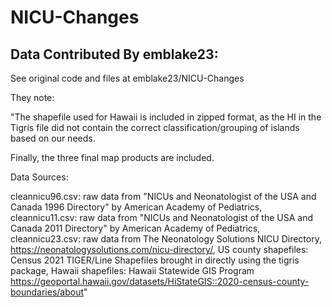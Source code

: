 # NICU-Changes

## Data Contributed By emblake23:

See original code and files at emblake23/NICU-Changes

They note:

"The shapefile used for Hawaii is included in zipped format, as the HI in the Tigris file did not contain the correct classification/grouping of islands based on our needs.

Finally, the three final map products are included.

Data Sources:

cleannicu96.csv: raw data from "NICUs and Neonatologist of the USA and Canada 1996 Directory" by American Academy of Pediatrics, 
cleannicu11.csv: raw data from "NICUs and Neonatologist of the USA and Canada 2011 Directory" by American Academy of Pediatrics,
cleannicu23.csv: raw data from The Neonatology Solutions NICU Directory, https://neonatologysolutions.com/nicu-directory/,
US county shapefiles: Census 2021 TIGER/Line Shapefiles brought in directly using the tigris package,
Hawaii shapefiles: Hawaii Statewide GIS Program https://geoportal.hawaii.gov/datasets/HiStateGIS::2020-census-county-boundaries/about"
